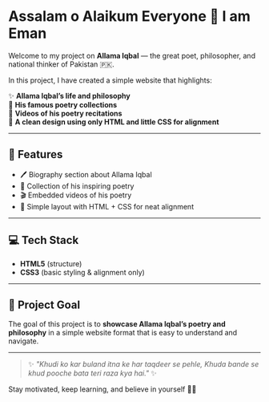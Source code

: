 # Assalam o Alaikum Everyone 👋 I am Eman  

Welcome to my project on **Allama Iqbal** — the great poet, philosopher, and national thinker of Pakistan 🇵🇰.  

In this project, I have created a simple website that highlights:  

✨ **Allama Iqbal’s life and philosophy**  
📖 **His famous poetry collections**  
🎥 **Videos of his poetry recitations**  
🎨 **A clean design using only HTML and little CSS for alignment**  

---

## 🌟 Features  
- 🖊️ Biography section about Allama Iqbal  
- 📜 Collection of his inspiring poetry  
- 🎬 Embedded videos of his poetry  
- 🎨 Simple layout with HTML + CSS for neat alignment  

---

## 💻 Tech Stack  
- **HTML5** (structure)  
- **CSS3** (basic styling & alignment only)  

---

## 📌 Project Goal  
The goal of this project is to **showcase Allama Iqbal’s poetry and philosophy** in a simple website format that is easy to understand and navigate.  

---

> ✨ *"Khudi ko kar buland itna ke har taqdeer se pehle, Khuda bande se khud pooche bata teri raza kya hai."* ✨  

Stay motivated, keep learning, and believe in yourself 🚀💡  
